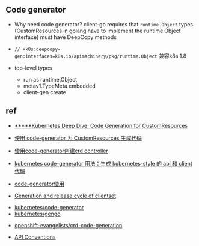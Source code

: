 ## Code generator

+ Why need code generator? client-go requires that `runtime.Object` types (CustomResources in golang have to implement the runtime.Object interface) must have DeepCopy methods

+ `// +k8s:deepcopy-gen:interfaces=k8s.io/apimachinery/pkg/runtime.Object` 兼容k8s 1.8

+ top-level types
    + run as runtime.Object
    + metav1.TypeMeta embedded
    + client-gen create

## ref
+ [*****Kubernetes Deep Dive: Code Generation for CustomResources](https://www.openshift.com/blog/kubernetes-deep-dive-code-generation-customresources)
+ [使用 code-generator 为 CustomResources 生成代码](https://www.jianshu.com/p/b2ceb9aff597)
+ [使用code-generator创建crd controller](https://cloud.tencent.com/developer/article/1659440)
+ [kubernetes code-generator 用法：生成 kubernetes-style 的 api 和 client 代码](https://www.lijiaocn.com/%E9%A1%B9%E7%9B%AE/2019/04/04/k8s-code-generator-usage.html)
+ [code-generator使用](https://tangxusc.github.io/blog/2019/05/code-generator%E4%BD%BF%E7%94%A8/)

+ [Generation and release cycle of clientset](https://github.com/kubernetes/community/blob/master/contributors/devel/sig-api-machinery/generating-clientset.md)

<!-- code -->
+ [kubernetes/code-generator](https://github.com/kubernetes/code-generator)
+ [kubernetes/gengo](https://github.com/kubernetes/gengo)
<!-- sample -->
+ [openshift-evangelists/crd-code-generation](https://github.com/openshift-evangelists/crd-code-generation)
<!-- TLDR -->
+ [API Conventions](https://github.com/kubernetes/community/blob/master/contributors/devel/sig-architecture/api-conventions.md)
